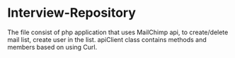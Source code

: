 # Interview-Repository
The file consist of php application that uses MailChimp api, to create/delete mail list, create user in the list. apiClient class contains
methods and members based on using Curl.
